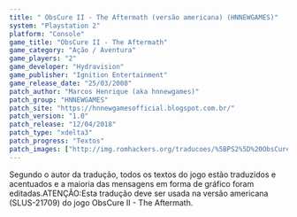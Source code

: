 ```yaml
---
title: " ObsCure II - The Aftermath (versão americana) (HNNEWGAMES)"
system: "Playstation 2"
platform: "Console"
game_title: "ObsCure II - The Aftermath"
game_category: "Ação / Aventura"
game_players: "2"
game_developer: "Hydravision"
game_publisher: "Ignition Entertainment"
game_release_date: "25/03/2008"
patch_author: "Marcos Henrique (aka hnnewgames)"
patch_group: "HNNEWGAMES"
patch_site: "https://hnnewgamesofficial.blogspot.com.br/"
patch_version: "1.0"
patch_release: "12/04/2018"
patch_type: "xdelta3"
patch_progress: "Textos"
patch_images: ["http://img.romhackers.org/traducoes/%5BPS2%5D%20ObsCure%20II%20-%20The%20Aftermath%20-%20hnnewgames%20-%201.jpg","http://img.romhackers.org/traducoes/%5BPS2%5D%20ObsCure%20II%20-%20The%20Aftermath%20-%20hnnewgames%20-%204.jpg","http://img.romhackers.org/traducoes/%5BPS2%5D%20ObsCure%20II%20-%20The%20Aftermath%20-%20hnnewgames%20-%205.jpg"]
---
```

Segundo o autor da tradução, todos os textos do jogo estão traduzidos e acentuados e a maioria das mensagens em forma de gráfico foram editadas.ATENÇÃO:Esta tradução deve ser usada na versão americana (SLUS-21709) do jogo ObsCure II - The Aftermath.